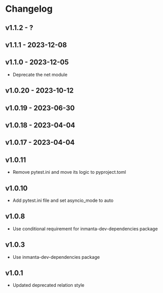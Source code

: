# Changelog

## v1.1.2 - ?


## v1.1.1 - 2023-12-08


## v1.1.0 - 2023-12-05

- Deprecate the net module

## v1.0.20 - 2023-10-12


## v1.0.19 - 2023-06-30


## v1.0.18 - 2023-04-04


## v1.0.17 - 2023-04-04

## v1.0.11
- Remove pytest.ini and move its logic to pyproject.toml

## v1.0.10
 - Add pytest.ini file and set asyncio_mode to auto

## v1.0.8
 - Use conditional requirement for inmanta-dev-dependencies package

## v1.0.3
 - Use inmanta-dev-dependencies package

## v1.0.1
 - Updated deprecated relation style
